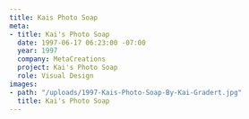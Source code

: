 ```yaml
---
title: Kais Photo Soap
meta:
- title: Kai's Photo Soap
  date: 1997-06-17 06:23:00 -07:00
  year: 1997
  company: MetaCreations
  project: Kai's Photo Soap
  role: Visual Design
images:
- path: "/uploads/1997-Kais-Photo-Soap-By-Kai-Gradert.jpg"
  title: Kai's Photo Soap
---
```


